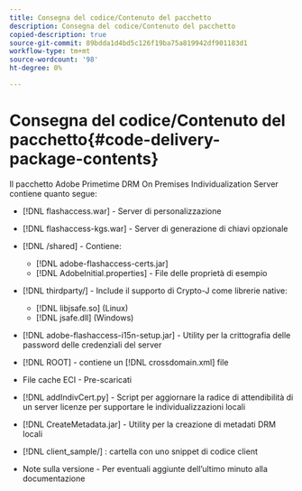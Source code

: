 ```yaml
---
title: Consegna del codice/Contenuto del pacchetto
description: Consegna del codice/Contenuto del pacchetto
copied-description: true
source-git-commit: 89bdda1d4bd5c126f19ba75a819942df901183d1
workflow-type: tm+mt
source-wordcount: '98'
ht-degree: 0%

---
```



# Consegna del codice/Contenuto del pacchetto{#code-delivery-package-contents}

Il pacchetto Adobe Primetime DRM On Premises Individualization Server contiene quanto segue:

* [!DNL flashaccess.war] - Server di personalizzazione
* [!DNL flashaccess-kgs.war] - Server di generazione di chiavi opzionale
* [!DNL /shared] - Contiene:

   * [!DNL adobe-flashaccess-certs.jar]
   * [!DNL AdobeInitial.properties] - File delle proprietà di esempio

* [!DNL thirdparty/] - Include il supporto di Crypto-J come librerie native:

   * [!DNL libjsafe.so] (Linux)
   * [!DNL jsafe.dll] (Windows)

* [!DNL adobe-flashaccess-i15n-setup.jar] - Utility per la crittografia delle password delle credenziali del server
* [!DNL ROOT] - contiene un [!DNL crossdomain.xml] file

* File cache ECI - Pre-scaricati
* [!DNL addIndivCert.py] - Script per aggiornare la radice di attendibilità di un server licenze per supportare le individualizzazioni locali
* [!DNL CreateMetadata.jar] - Utility per la creazione di metadati DRM locali
* [!DNL client_sample/] : cartella con uno snippet di codice client
* Note sulla versione - Per eventuali aggiunte dell’ultimo minuto alla documentazione

